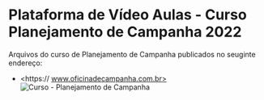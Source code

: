 # Plataforma de Vídeo Aulas - Curso Planejamento de Campanha 2022
Arquivos do curso de Planejamento de Campanha publicados no seuginte endereço:
* <https:// www.oficinadecampanha.com.br>
![Curso - Planejamento de Campanha](https://mega.nz/file/B1JymaaD#kTZjzMcWSEci_tcwYKBxdQu2i5-fskWuSmo85p2_pNs)
